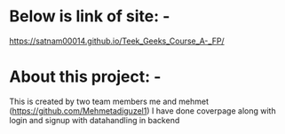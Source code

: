 # Below is link of site: -
https://satnam00014.github.io/Teek_Geeks_Course_A-_FP/
# About this project: - 
This is created by two team members me and mehmet (https://github.com/Mehmetadiguzel1) I have done coverpage along with login and signup with datahandling in backend
